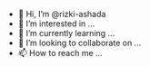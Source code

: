 - 👋 Hi, I’m @rizki-ashada
- 👀 I’m interested in ...
- 🌱 I’m currently learning ...
- 💞️ I’m looking to collaborate on ...
- 📫 How to reach me ...

<!---
rizki-ashada/rizki-ashada is a ✨ special ✨ repository because its `README.md` (this file) appears on your GitHub profile.
You can click the Preview link to take a look at your changes.
--->
